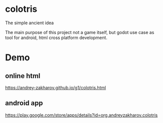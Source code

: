 # colotris
The simple ancient idea

The main purpose of this project not a game itself, but godot use case as tool for android, html cross platform development.

# Demo 
## online html
  https://andrey-zakharov.github.io/g1/colotris.html
## android app
  https://play.google.com/store/apps/details?id=org.andreyzakharov.colotris
